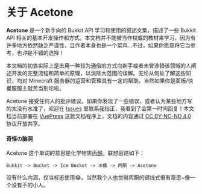 # 关于 Acetone

**Acetone** 是一个新手向的 Bukkit API 学习和使用的叙述文集，描述了一些 Bukkit API 相关的基本开发操作和方式。本文档并不能被当作权威的教材来学习，因为有许多地方依然缺乏严谨性，且作者本身也是一个菜鸡...不过，如果你愿意将它当参考，也*许*是不错的选择！

本文档的初衷实际上是去用一种较为通俗的方式向新手或者未曾涉猎该领域的人阐述开发的完整流程和简单的原理，以消除大范围的误解。无论从何处了解这些知识，均对 Minecraft 服务器的运营和管理具有一定的帮助。当然如果你是面板/快餐服服主就另当别论啦。

Acetone 接受任何人的批评建议。如果你发现了一些错误，或者认为某些地方写的太没有水准了，欢迎在 [Issues](https://github.com/Subilan/acetone/issues) 里联系我指正，我看到了会第一时间回复！本文档当前部署在 [VuePress](https://vuepress.vuejs.org) 这款文档程序上，文档的内容通过 [CC BY-NC-ND 4.0](https://creativecommons.org/licenses/by-nc-nd/4.0/) 协议开放共享。
 
#### 奇怪の脑洞

Acetone 这个单词的意思是化学物质[丙酮](https://zh.wikipedia.org/zh-cn/%E4%B8%99%E9%85%AE)。联想思路如下：

```
Bukkit -> Bucket -> Ice Bucket -> 冰桶 -> 丙酮 -> Acetone
```

没有什么内涵，仅当标志使用😂。当然我个人也觉得丙酮的键线式很有意思~像一个没有手的小人。
